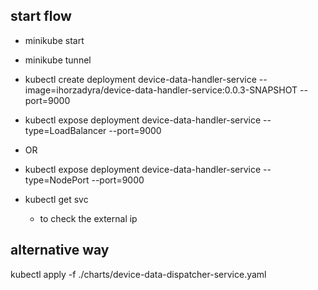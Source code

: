 ## start flow

- minikube start
- minikube tunnel
- kubectl create deployment device-data-handler-service --image=ihorzadyra/device-data-handler-service:0.0.3-SNAPSHOT --port=9000

- kubectl expose deployment device-data-handler-service --type=LoadBalancer --port=9000
- OR
- kubectl expose deployment device-data-handler-service --type=NodePort --port=9000
- kubectl get svc
  - to check the external ip

## alternative way
kubectl apply -f ./charts/device-data-dispatcher-service.yaml